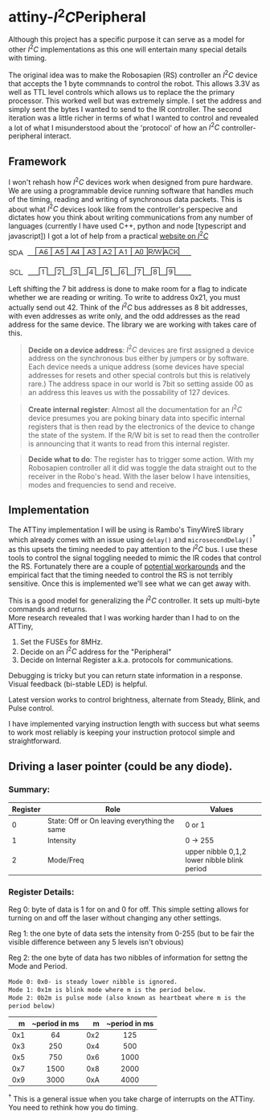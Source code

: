 # attiny-$I^2C$Peripheral

Although this project has a specific purpose it can serve as a model for other $I^2C$ 
implementations as this one will entertain many special details with timing.

The original idea was to make the Robosapien (RS) controller an $I^2C$ device that accepts the 1 byte commnands
to control the robot. This allows 3.3V as well as TTL level controls which allows us to 
replace the the primary processor.  This worked well but was extremely simple. I set the address and simply sent the bytes I wanted to send to the IR controller.  The second iteration was a little richer in terms of what I wanted to control and revealed a lot of what I misunderstood about the 'protocol' of how an $I^2C$ controller-peripheral interact.

## Framework
I won't rehash how $I^2C$ devices work when designed from pure hardware. We are using a programmable device running software that handles much of the timing, reading and writing of synchronous data packets. This is about what $I^2C$ devices look like from the controller's perspecive and dictates how you think about writing communications from any number of languages (currently I have used C++, python and node [typescript and javascript])  I got a lot of help from a practical [website on $I^2C$](https://www.robot-electronics.co.uk/i2c-tutorial)

![Clock Cycles on I2C](include/i2cd.gif)

Left shifting the 7 bit address is done to make room for a flag to indicate whether we are reading or writing. To write to address 0x21, you must actually send out 42. Think of the $I^2C$ bus addresses as 8 bit addresses, with even addresses as write only, and the odd addresses as the read address for the same device. The library we are working with takes care of this.  

>**Decide on a device address**:
$I^2C$ devices are first assigned a device address on the synchronous bus either by jumpers or by software. Each device needs a unique address (some devices have special addresses for resets and other special controls but this is relatively rare.)  The address space in our world is 7bit so setting asside 00 as an address this leaves us with the possability of 127 devices. 

>**Create internal register**:
Almost all the documentation for an $I^2C$ device presumes you are poking binary data into specific internal registers that is then read by the electronics of the device to change the state of the system. If the R/W bit is set to read then the controller is announcing that it wants to read from this internal register.

>**Decide what to do**:
The register has to trigger some action. With my Robosapien controller all it did was toggle the data straight out to the receiver in the Robo's head.  With the laser below I have intensities, modes and frequencies to send and receive.

## Implementation
The ATTiny implementation I will be using is Rambo's TinyWireS library which already comes
with an issue using `delay()` and `microsecondDelay()`$^\dagger$ as this upsets the timing needed to 
pay attention to the $I^2C$ bus.  I use these tools to control the signal toggling needed to mimic
the IR codes that control the RS.  Fortunately there are a couple of 
[potential workarounds](https://github.com/rambo/TinyWire/issues/8) and the 
empirical fact that the timing needed to control the RS is not terribly sensitive. Once
this is implemented we'll see what we can get away with.

This is a good model for generalizing the $I^2C$ controller. It sets up multi-byte commands and returns.  
More research revealed that I was working harder than I had to on the ATTiny,

  1. Set the FUSEs for 8MHz.
  2. Decide on an $I^2C$ address for the "Peripheral"
  3. Decide on Internal Register a.k.a. protocols for communications.

Debugging is tricky but you can return state information in a response.  Visual feedback (bi-stable LED) is helpful.

Latest version works to control brightness, alternate from Steady, Blink, and Pulse control.  

I have implemented varying instruction length with success but what seems to work most reliably is keeping your instruction protocol simple and straightforward.  

## Driving a laser pointer (could be any diode).

### Summary:
|Register| Role |Values|
|---|---|---|
|0|State: Off or On leaving everything the same |0 or 1|
|1|Intensity| 0 $\rightarrow$ 255 |
|2|Mode/Freq| upper nibble 0,1,2 <br/>lower nibble blink period|

### Register Details:
  Reg 0: byte of data is 1 for on and 0 for off. This simple setting allows for turning on and off the laser without changing any other settings.

  Reg 1: the one byte of data sets the intensity from 0-255 (but to be fair the visible difference between any 5 levels isn't obvious)

  Reg 2: the one byte of data has two nibbles of information for settng the Mode and Period. 

    Mode 0: 0x0- is steady lower nibble is ignored.
    Mode 1: 0x1m is blink mode where m is the period below.
    Mode 2: 0b2m is pulse mode (also known as heartbeat where m is the period below)

 |m|~period in ms|m|~period in ms|
 |--:|:-:|--:|:-:|
 |0x1|64|0x2|125|
 |0x3|250|0x4|500|
 |0x5|750|0x6|1000|
 |0x7|1500|0x8|2000|
 |0x9|3000|0xA|4000|


$^\dagger$ This is a general issue when you take charge of interrupts on the ATTiny. You need to rethink how you do timing.
